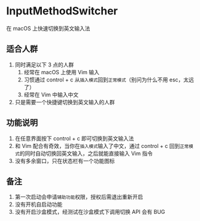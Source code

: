 # InputMethodSwitcher
在 macOS 上快速切换到英文输入法
## 适合人群
1. 同时满足以下 3 点的人群
    1. 经常在 macOS 上使用 Vim 输入
    2. 习惯通过 control + c 从```插入模式```回到```正常模式```（别问为什么不用 esc，太远了）
    3. 经常在 Vim 中输入中文
2. 只是需要一个快捷键切换到英文输入的人群
## 功能说明
1. 在任意界面按下 control + c 即可切换到英文输入法
2. 和 Vim 配合有奇效，当你在```插入模式```输入了中文，通过 control + c 回到```正常模式```的同时自动切换回英文输入，之后就能直接输入 Vim 指令
3. 没有多余窗口，只在状态栏有一个功能图标
## 备注
1. 第一次启动会申请```辅助功能```权限，授权后需退出重新开启
2. 没有开机自启动功能
3. 没有开启沙盒模式，经测试在沙盒模式下调用切换 API 会有 BUG
